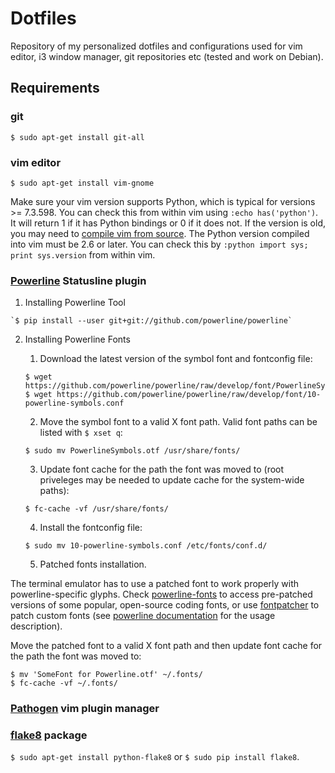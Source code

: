 # Dotfiles
Repository of my personalized dotfiles and configurations used for vim editor, i3 window manager, git repositories etc (tested and work on Debian).

## Requirements
### git

  `$ sudo apt-get install git-all`

### vim editor

  `$ sudo apt-get install vim-gnome`

  Make sure your vim version supports Python, which is typical for versions >= 7.3.598. You can check this from within vim using `:echo has('python')`. It will return 1 if it has Python bindings or 0 if it does not. If the version is old, you may need to [compile vim from source](https://github.com/Valloric/YouCompleteMe/wiki/Building-Vim-from-source). The Python version compiled into vim must be 2.6 or later. You can check this by `:python import sys; print sys.version` from within vim.

### [Powerline](https://github.com/powerline/powerline) Statusline plugin

  1. Installing Powerline Tool

    `$ pip install --user git+git://github.com/powerline/powerline`
  
  2. Installing Powerline Fonts
      1. Download the latest version of the symbol font and fontconfig file:
      ```
      $ wget https://github.com/powerline/powerline/raw/develop/font/PowerlineSymbols.otf
      $ wget https://github.com/powerline/powerline/raw/develop/font/10-powerline-symbols.conf
      ```
    
      2. Move the symbol font to a valid X font path. Valid font paths can be listed with `$ xset q`:
    
      `$ sudo mv PowerlineSymbols.otf /usr/share/fonts/`
    
      3. Update font cache for the path the font was moved to (root priveleges may be needed to update cache for the system-wide paths):
    
      `$ fc-cache -vf /usr/share/fonts/`
    
      4. Install the fontconfig file:
    
      `$ sudo mv 10-powerline-symbols.conf /etc/fonts/conf.d/`
    
      5. Patched fonts installation.
    
The terminal emulator has to use a patched font to work properly with powerline-specific glyphs. Check [powerline-fonts](https://github.com/powerline/fonts) to access pre-patched versions of some popular, open-source coding fonts, or use [fontpatcher](https://github.com/powerline/fontpatcher) to patch custom fonts (see [powerline documentation](https://apw-bash-settings.readthedocs.io/en/latest/fontpatching.html) for the usage description).
      
Move the patched font to a valid X font path and then update font cache for the path the font was moved to:
```
$ mv 'SomeFont for Powerline.otf' ~/.fonts/
$ fc-cache -vf ~/.fonts/
```

### [**Pathogen**](https://github.com/tpope/vim-pathogen) vim plugin manager

### [**flake8**](https://pypi.python.org/pypi/flake8/) package

  `$ sudo apt-get install python-flake8` or `$ sudo pip install flake8`.
